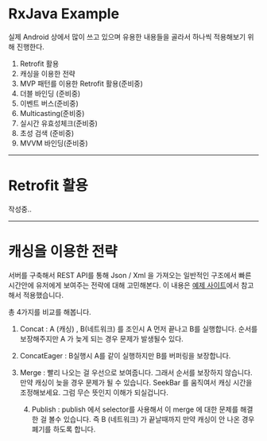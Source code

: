 # RxJava Example

실제 Android 상에서 많이 쓰고 있으며 유용한 내용들을 골라서 하나씩 적용해보기 위해 진행한다.

1. Retrofit 활용
2. 캐싱을 이용한 전략
3. MVP 패턴를 이용한 Retrofit 활용\(준비중\)
4. 더블 바인딩 \(준비중\)
5. 이벤트 버스\(준비중\)
6. Multicasting\(준비중\)
7. 실시간 유효성체크\(준비중\)
8. 초성 검색 \(준비중\)
9. MVVM 바인딩\(준비중\)

---

# Retrofit 활용

작성중..

---

# 캐싱을 이용한 전략

서버를 구축해서 REST API를 통해 Json / Xml 을 가져오는 일반적인 구조에서 빠른 시간안에 유저에게 보여주는 전략에 대해 고민해본다. 이 내용은 [예제 사이트](https://github.com/kaushikgopal/RxJava-Android-Samples#9-pseudo-caching--retrieve-data-first-from-a-cache-then-a-network-call-using-concat-concateager-merge-or-publish)에서 참고해서 적용했습니다.

총 4가지를 비교를 해봅니다. 

1. Concat : A \(캐싱\) , B\(네트워크\) 를 조인시 A 먼저 끝나고 B를 실행합니다. 순서를 보장해주지만 A 가 늦게 되는 경우 문제가 발생될수 있다. 
2. ConcatEager : B실행시 A를 같이 실행하지만 B를 버퍼링을 보장합니다. 
3. Merge : 빨리 나오는 걸 우선으로 보여줍니다. 그래서 순서를 보장하지 않습니다. 만약 캐싱이 늦을 경우 문제가 될 수 있습니다. SeekBar 를 움직여서 캐싱 시간을 조정해보세요. 그럼 무슨 뜻인지 이해가 되실겁니다. 

   4. Publish :  publish 에서 selector를 사용해서 이 merge 에 대한 문제를 해결한 걸 볼수 있습니다. 즉 B \(네트워크\) 가 끝날때까지 만약 캐싱이 안 나온 경우 폐기를 하도록 합니다. 







